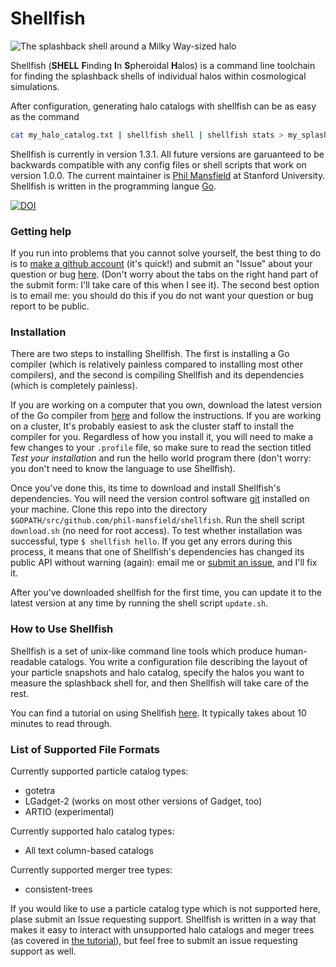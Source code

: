 # Shellfish

![The splashback shell around a Milky Way-sized halo](shell.png)

Shellfish (**SHELL** **F**inding **I**n **S**pheroidal **H**alos) is a command line toolchain
for finding the splashback shells of individual halos within cosmological simulations.

After configuration, generating halo catalogs with shellfish can be as easy as the command
```bash
cat my_halo_catalog.txt | shellfish shell | shellfish stats > my_splashback_catalog.txt
```

Shellfish is currently in version 1.3.1. All future versions are garuanteed to be backwards compatible with any config files or shell scripts that work on version 1.0.0. The current maintainer is
[Phil Mansfield](https://kipac.stanford.edu/people/philip-mansfield) at Stanford University. Shellfish is written in the programming langue [Go](https://golang.org/).

[![DOI](https://zenodo.org/badge/55451007.svg)](https://zenodo.org/badge/latestdoi/55451007)

### Getting help

If you run into problems that you cannot solve yourself, the best thing to do is to
[make a github account](github.com/join) (it's quick!) and submit an "Issue" about
your question or bug [here](https://github.com/phil-mansfield/shellfish/issues).
(Don't worry about the tabs on the right hand part of the submit form: I'll
take care of this when I see it). The second best option is to email me:
you should do this if you do not want your question or bug report to be public.

### Installation

There are two steps to installing Shellfish. The first is installing a Go compiler
(which is relatively painless compared to installing most other compilers), and the
second is compiling Shellfish and its dependencies (which is completely painless).

If you are working on a computer that you own, download the latest version of the Go
compiler from [here](https://golang.org/doc/install) and follow the instructions.
If you are working on a cluster, It's probably easiest to ask the cluster staff to install the
compiler for you. Regardless of how you install it, you will need to make a few changes
to your `.profile` file, so make sure to read the section titled *Test your installation*
and run the hello world program there (don't worry: you don't need to know the language to
use Shellfish).

Once you've done this, its time to download and install Shellfish's dependencies. You
will need the version control software [git](https://git-scm.com/) installed on your
machine. Clone this repo into the directory `$GOPATH/src/github.com/phil-mansfield/shellfish`.
Run the shell script `download.sh` (no need for root access). To test whether
installation was successful, type `$ shellfish hello`. If you get any errors during this process,
it means that one of Shellfish's dependencies has changed its public API without warning
(again): email me or [submit an issue](https://github.com/phil-mansfield/shellfish/issues),
and I'll fix it.

After you've downloaded shellfish for the first time, you can update it to the latest
version at any time by running the shell script `update.sh`.

### How to Use Shellfish

Shellfish is a set of unix-like command line tools which produce human-readable catalogs.
You write a configuration file describing the layout of your particle snapshots and
halo catalog, specify the halos you want to measure the splashback shell for, and then
Shellfish will take care of the rest.

You can find a tutorial on using Shellfish
[here](https://github.com/phil-mansfield/shellfish/blob/master/doc/tutorial.md).
It typically takes about 10 minutes to read through.

### List of Supported File Formats

Currently supported particle catalog types:

* gotetra
* LGadget-2 (works on most other versions of Gadget, too)
* ARTIO (experimental)

Currently supported halo catalog types:

* All text column-based catalogs

Currently supported merger tree types:

* consistent-trees

If you would like to use a particle catalog type which is not supported here,
plase submit an Issue requesting support. Shellfish is written in a way that
makes it easy to interact with unsupported halo catalogs and meger trees (as
covered in [the tutorial](https://github.com/phil-mansfield/shellfish/blob/master/doc/tutorial.md)),
but feel free to submit an issue requesting support as well.
